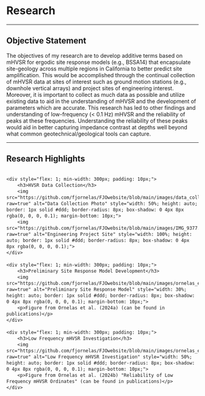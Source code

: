 # Research
---

## Objective Statement

The objectives of my research are to develop additive terms based on mHVSR for ergodic site response models (e.g., BSSA14) that encapsulate site-geology across multiple regions in California to better predict site amplification. This would be accomplished through the continual collection of mHVSR data at sites of interest such as ground motion stations (e.g., downhole vertical arrays) and project sites of engineering interest. Moreover, it is important to collect as much data as possible and utilize existing data to aid in the understanding of mHVSR and the development of parameters which are accurate. This research has led to other findings and understanding of low-frequency (&lt; 0.1 Hz) mHVSR and the reliability of peaks at these frequencies. Understanding the reliability of these peaks would aid in better capturing impedance contrast at depths well beyond what common geotechnical/geological tools can capture.

---

## Research Highlights

<div style="display: flex; flex-wrap: wrap; gap: 20px; justify-content: space-between;">

    <div style="flex: 1; min-width: 300px; padding: 10px;">
        <h3>HVSR Data Collection</h3>
        <img src="https://github.com/fjornelas/FJOwebsite/blob/main/images/data_collection_photo.png?raw=true" alt="Data Collection Photo" style="width: 50%; height: auto; border: 1px solid #ddd; border-radius: 8px; box-shadow: 0 4px 8px rgba(0, 0, 0, 0.1); margin-bottom: 10px;">
        <img src="https://github.com/fjornelas/FJOwebsite/blob/main/images/IMG_9377.jpg?raw=true" alt="Engineering Project Site" style="width: 100%; height: auto; border: 1px solid #ddd; border-radius: 8px; box-shadow: 0 4px 8px rgba(0, 0, 0, 0.1);">
    </div>

    <div style="flex: 1; min-width: 300px; padding: 10px;">
        <h3>Preliminary Site Response Model Development</h3>
        <img src="https://github.com/fjornelas/FJOwebsite/blob/main/images/ornelas_et_al_2024a_image1.png?raw=true" alt="Preliminary Site Response Model" style="width: 30%; height: auto; border: 1px solid #ddd; border-radius: 8px; box-shadow: 0 4px 8px rgba(0, 0, 0, 0.1); margin-bottom: 10px;">
        <p>Figure from Ornelas et al. (2024a) (can be found in publications)</p>
    </div>

    <div style="flex: 1; min-width: 300px; padding: 10px;">
        <h3>Low Frequency mHVSR Investigation</h3>
        <img src="https://github.com/fjornelas/FJOwebsite/blob/main/images/ornelas_et_al_2024b_image1.png?raw=true" alt="Low Frequency mHVSR Investigation" style="width: 50%; height: auto; border: 1px solid #ddd; border-radius: 8px; box-shadow: 0 4px 8px rgba(0, 0, 0, 0.1); margin-bottom: 10px;">
        <p>Figure from Ornelas et al. (2024b) "Reliability of Low Frequency mHVSR Ordinates" (can be found in publications)</p>
    </div>

</div>
